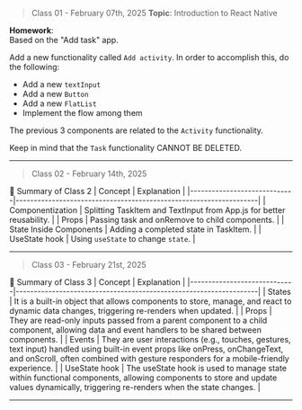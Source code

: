 
> Class 01 - February 07th, 2025
**Topic**: Introduction to React Native  

**Homework**:  
Based on the "Add task" app. 

Add a new functionality called `Add activity`. In order to accomplish this, do the following:
- Add a new `textInput`
- Add a new `Button`
- Add a new `FlatList`
- Implement the flow among them

The previous 3 components are related to the `Activity` functionality. 

Keep in mind that the `Task` functionality CANNOT BE DELETED.

---

> Class 02 - February 14th, 2025

📝 Summary of Class 2
| Concept                     | Explanation                                                       |
|-----------------------------|-------------------------------------------------------------------|
| Componentization            | Splitting TaskItem and TextInput from App.js for better reusability.           |
| Props                       | Passing task and onRemove to child components.                    |
| State Inside Components      | Adding a completed state in TaskItem.                             |
| UseState hook     | Using `useState` to change `state`.     |

---

> Class 03 - February 21st, 2025

📝 Summary of Class 3
| Concept                     | Explanation                                                       |
|-----------------------------|-------------------------------------------------------------------|
| States            | It is a built-in object that allows components to store, manage, and react to dynamic data changes, triggering re-renders when updated.           |
| Props                       | They are read-only inputs passed from a parent component to a child component, allowing data and event handlers to be shared between components.                     |
| Events      | They are user interactions (e.g., touches, gestures, text input) handled using built-in event props like onPress, onChangeText, and onScroll, often combined with gesture responders for a mobile-friendly experience.                             |
| UseState hook     | The useState hook is used to manage state within functional components, allowing components to store and update values dynamically, triggering re-renders when the state changes.  |

---
